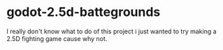# godot-2.5d-battegrounds
 I really don't know what to do of this project i just wanted to try making a 2.5D fighting game cause why not.
